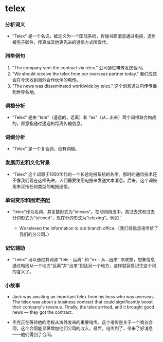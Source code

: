 # telex

### 分析词义

  

*   "Telex" 是一个名词，被定义为一个国际系统，传输书面消息通过电报，逐步被电子邮件、传真或其他更先进的通信方式所取代。

  

### 列举例句

  

1.  "The company sent the contract via telex." 公司通过电传发送合同。
2.  "We should receive the telex from our overseas partner today." 我们应该会在今天收到海外合作伙伴的电传。
3.  "The news was disseminated worldwide by telex." 这个消息通过电传传播到世界各地。

  

### 词根分析

  

*   "Telex" 是由 "tele"（遥远的，远离）和 "ex"（从...出来）两个词根联合构成的，原意指通过遥远的距离传输信息。

  

### 词缀分析

  

*   "Telex" 是一个复合词，没有词缀。

  

### 发展历史和文化背景

  

*   "Telex" 这个词源于1950年代的一个长途电报系统的名字。那时的通信技术还不像我们现在这样先进，人们需要使用电报来发送文本消息。后来，这个词被用来泛指任何类型的电报通信。

  

### 单词变形和固定搭配

  

*   "telex"作为名词，其复数形式为"telexes"。在动词用法中，其过去式和过去分词形式为"telexed"，现在分词形式为"telexing"。例如：
    
    *   We telexed the information to our branch office.（我们将信息电传给了我们的分公司。）
    
      
    

  

### 记忆辅助

  

*   "Telex" 可以通过其词源 "tele - 远离" 和 "ex - 从...出来" 来联想，想象信息通过电线从一个地方“远离”并“出来”到达另一个地方，这样就容易记住这个词的含义了。

  

### 小故事

  

*   Jack was awaiting an important telex from his boss who was overseas. The telex was about a business contract that could significantly boost their company's revenue. Finally, the telex arrived, and it brought good news — they got the contract.
    
      
    
*   杰克正在等待他的老板从海外发来的重要电传。这个电传是关于一个商业合同，这个合同能显著增加他们公司的收入。最后，电传到了，带来了好消息——他们得到了合同。
